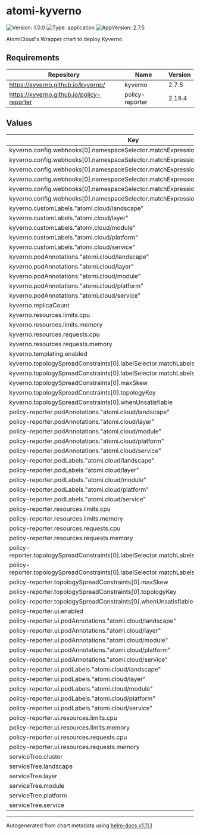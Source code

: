 # atomi-kyverno

![Version: 1.0.0](https://img.shields.io/badge/Version-1.0.0-informational?style=flat-square) ![Type: application](https://img.shields.io/badge/Type-application-informational?style=flat-square) ![AppVersion: 2.7.5](https://img.shields.io/badge/AppVersion-2.7.5-informational?style=flat-square)

AtomiCloud's Wrapper chart to deploy Kyverno

## Requirements

| Repository | Name | Version |
|------------|------|---------|
| https://kyverno.github.io/kyverno/ | kyverno | 2.7.5 |
| https://kyverno.github.io/policy-reporter | policy-reporter | 2.19.4 |

## Values

| Key | Type | Default | Description |
|-----|------|---------|-------------|
| kyverno.config.webhooks[0].namespaceSelector.matchExpressions[0].key | string | `"kubernetes.io/metadata.name"` |  |
| kyverno.config.webhooks[0].namespaceSelector.matchExpressions[0].operator | string | `"NotIn"` |  |
| kyverno.config.webhooks[0].namespaceSelector.matchExpressions[0].values[0] | string | `"kube-system"` |  |
| kyverno.config.webhooks[0].namespaceSelector.matchExpressions[0].values[1] | string | `"kube-node-lease"` |  |
| kyverno.config.webhooks[0].namespaceSelector.matchExpressions[0].values[2] | string | `"kube-public"` |  |
| kyverno.config.webhooks[0].namespaceSelector.matchExpressions[0].values[3] | string | `"kyverno"` |  |
| kyverno.customLabels."atomi.cloud/landscape" | string | `"pichu"` |  |
| kyverno.customLabels."atomi.cloud/layer" | string | `"1"` |  |
| kyverno.customLabels."atomi.cloud/module" | string | `"operator"` |  |
| kyverno.customLabels."atomi.cloud/platform" | string | `"systems"` |  |
| kyverno.customLabels."atomi.cloud/service" | string | `"policy-engine"` |  |
| kyverno.podAnnotations."atomi.cloud/landscape" | string | `"pichu"` |  |
| kyverno.podAnnotations."atomi.cloud/layer" | string | `"1"` |  |
| kyverno.podAnnotations."atomi.cloud/module" | string | `"operator"` |  |
| kyverno.podAnnotations."atomi.cloud/platform" | string | `"systems"` |  |
| kyverno.podAnnotations."atomi.cloud/service" | string | `"policy-engine"` |  |
| kyverno.replicaCount | int | `3` |  |
| kyverno.resources.limits.cpu | int | `1` |  |
| kyverno.resources.limits.memory | string | `"1Gi"` |  |
| kyverno.resources.requests.cpu | string | `"100m"` |  |
| kyverno.resources.requests.memory | string | `"128Mi"` |  |
| kyverno.templating.enabled | bool | `false` |  |
| kyverno.topologySpreadConstraints[0].labelSelector.matchLabels."atomi.cloud/module" | string | `"operator"` |  |
| kyverno.topologySpreadConstraints[0].labelSelector.matchLabels."atomi.cloud/service" | string | `"policy-engine"` |  |
| kyverno.topologySpreadConstraints[0].maxSkew | int | `1` |  |
| kyverno.topologySpreadConstraints[0].topologyKey | string | `"topology.kubernetes.io/zone"` |  |
| kyverno.topologySpreadConstraints[0].whenUnsatisfiable | string | `"ScheduleAnyway"` |  |
| policy-reporter.podAnnotations."atomi.cloud/landscape" | string | `"pichu"` |  |
| policy-reporter.podAnnotations."atomi.cloud/layer" | string | `"1"` |  |
| policy-reporter.podAnnotations."atomi.cloud/module" | string | `"reporter"` |  |
| policy-reporter.podAnnotations."atomi.cloud/platform" | string | `"systems"` |  |
| policy-reporter.podAnnotations."atomi.cloud/service" | string | `"policy-engine"` |  |
| policy-reporter.podLabels."atomi.cloud/landscape" | string | `"pichu"` |  |
| policy-reporter.podLabels."atomi.cloud/layer" | string | `"1"` |  |
| policy-reporter.podLabels."atomi.cloud/module" | string | `"reporter"` |  |
| policy-reporter.podLabels."atomi.cloud/platform" | string | `"systems"` |  |
| policy-reporter.podLabels."atomi.cloud/service" | string | `"policy-engine"` |  |
| policy-reporter.resources.limits.cpu | int | `1` |  |
| policy-reporter.resources.limits.memory | string | `"1Gi"` |  |
| policy-reporter.resources.requests.cpu | string | `"100m"` |  |
| policy-reporter.resources.requests.memory | string | `"128Mi"` |  |
| policy-reporter.topologySpreadConstraints[0].labelSelector.matchLabels."atomi.cloud/module" | string | `"reporter"` |  |
| policy-reporter.topologySpreadConstraints[0].labelSelector.matchLabels."atomi.cloud/service" | string | `"policy-engine"` |  |
| policy-reporter.topologySpreadConstraints[0].maxSkew | int | `1` |  |
| policy-reporter.topologySpreadConstraints[0].topologyKey | string | `"topology.kubernetes.io/zone"` |  |
| policy-reporter.topologySpreadConstraints[0].whenUnsatisfiable | string | `"ScheduleAnyway"` |  |
| policy-reporter.ui.enabled | bool | `true` |  |
| policy-reporter.ui.podAnnotations."atomi.cloud/landscape" | string | `"pichu"` |  |
| policy-reporter.ui.podAnnotations."atomi.cloud/layer" | string | `"1"` |  |
| policy-reporter.ui.podAnnotations."atomi.cloud/module" | string | `"ui"` |  |
| policy-reporter.ui.podAnnotations."atomi.cloud/platform" | string | `"systems"` |  |
| policy-reporter.ui.podAnnotations."atomi.cloud/service" | string | `"policy-engine"` |  |
| policy-reporter.ui.podLabels."atomi.cloud/landscape" | string | `"pichu"` |  |
| policy-reporter.ui.podLabels."atomi.cloud/layer" | string | `"1"` |  |
| policy-reporter.ui.podLabels."atomi.cloud/module" | string | `"ui"` |  |
| policy-reporter.ui.podLabels."atomi.cloud/platform" | string | `"systems"` |  |
| policy-reporter.ui.podLabels."atomi.cloud/service" | string | `"policy-engine"` |  |
| policy-reporter.ui.resources.limits.cpu | int | `1` |  |
| policy-reporter.ui.resources.limits.memory | string | `"1Gi"` |  |
| policy-reporter.ui.resources.requests.cpu | string | `"100m"` |  |
| policy-reporter.ui.resources.requests.memory | string | `"128Mi"` |  |
| serviceTree.cluster | string | `"opal"` |  |
| serviceTree.landscape | string | `"pichu"` |  |
| serviceTree.layer | string | `"1"` |  |
| serviceTree.module | string | `"operator"` |  |
| serviceTree.platform | string | `"systems"` |  |
| serviceTree.service | string | `"policy-engine"` |  |

----------------------------------------------
Autogenerated from chart metadata using [helm-docs v1.11.1](https://github.com/norwoodj/helm-docs/releases/v1.11.1)